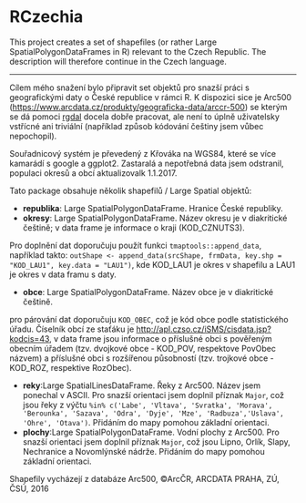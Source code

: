 # RCzechia

This project creates a set of shapefiles (or rather Large SpatialPolygonDataFrames in R) relevant to the Czech Republic. The description will therefore continue in the Czech language.
- - - - 
Cílem mého snažení bylo připravit set objektů pro snazší práci s geografickými daty o České republice v rámci R. K dispozici sice je Arc500 (https://www.arcdata.cz/produkty/geograficka-data/arccr-500) se kterým se dá pomoci [rgdal](https://cran.r-project.org/web/packages/rgdal/index.html) docela dobře pracovat, ale není to úplně uživatelsky vstřícné ani triviální (například způsob kódování češtiny jsem vůbec nepochopil). 

Souřadnicový systém je převedený z Křováka na WGS84, které se více kamarádí s google a ggplot2. Zastaralá a nepotřebná data jsem odstranil, populaci okresů a obcí aktualizovalk 1.1.2017.

Tato package obsahuje několik shapefilů / Large Spatial objektů:
* **republika**: Large SpatialPolygonDataFrame. Hranice České republiky.
* **okresy**: Large SpatialPolygonDataFrame. Název okresu je v diakritické češtině; v data frame je informace o kraji (KOD_CZNUTS3).
  
Pro doplnění dat doporučuju použít funkci `tmaptools::append_data`, například takto:  `outShape <- append_data(srcShape, frmData, key.shp = "KOD_LAU1", key.data = "LAU1")`, kde KOD_LAU1 je okres v shapefilu a LAU1 je okres v data framu s daty.
* **obce**: Large SpatialPolygonDataFrame. Název obce je v diakritické češtině. 
  
pro párování dat doporučuju `KOD_OBEC`, což je kód obce podle statistického úřadu. Číselník obcí ze staťáku je http://apl.czso.cz/iSMS/cisdata.jsp?kodcis=43, v data frame jsou informace o příslušné obci s pověřeným obecním úřadem (tzv. dvojkové obce - KOD_POV, respektove PovObec názvem) a příslušné obci s rozšířenou působností (tzv. trojkové obce - KOD_ROZ, respektive RozObec).
* **reky**:Large SpatialLinesDataFrame. Řeky z Arc500. Název jsem ponechal v ASCII.
Pro snazší orientaci jsem doplnil příznak `Major`, což jsou řeky z výčtu `%in% c('Labe', 'Vltava', 'Svratka', 'Morava', 'Berounka', 'Sazava', 'Odra', 'Dyje', 'Mze', 'Radbuza','Uslava', 'Ohre', 'Otava')`. Přidáním do mapy pomohou základní orientaci.  
* **plochy**:Large SpatialPolygonDataFrame. Vodní plochy z Arc500.
Pro snazší orientaci jsem doplnil příznak `Major`, což jsou Lipno, Orlík, Slapy, Nechranice a Novomlýnské nádrže. Přidáním do mapy pomohou základní orientaci.  
  
Shapefily vycházejí z databáze Arc500, ©ArcČR, ARCDATA PRAHA, ZÚ, ČSÚ, 2016
